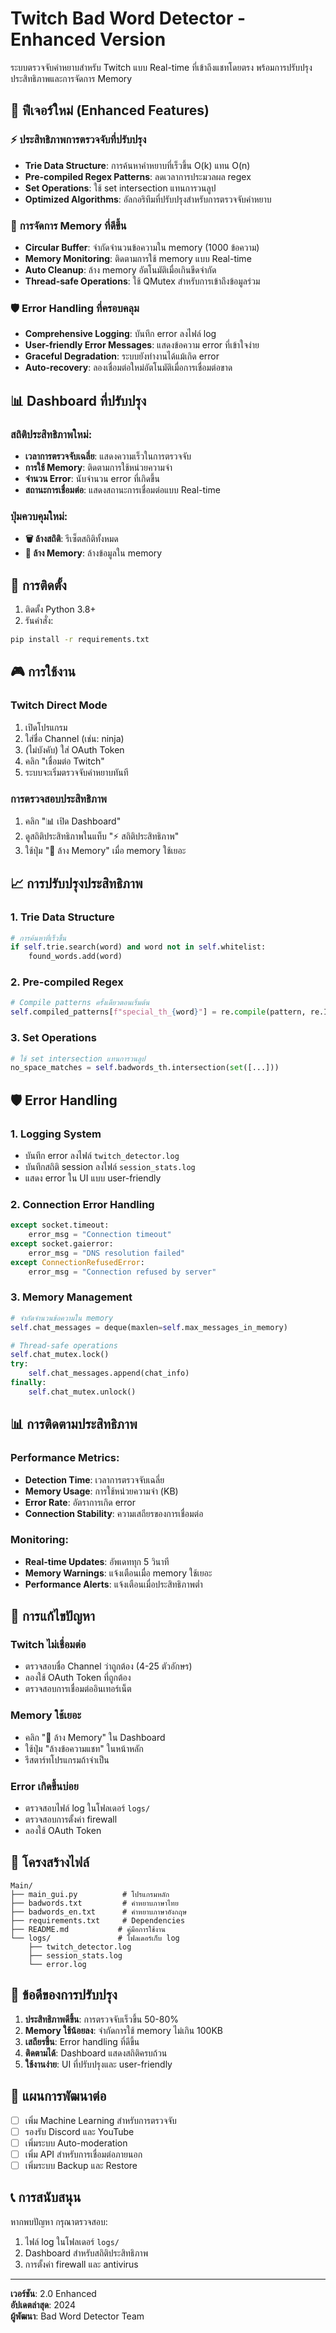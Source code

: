 # Twitch Bad Word Detector - Enhanced Version

ระบบตรวจจับคำหยาบสำหรับ Twitch แบบ Real-time ที่เข้าถึงแชทโดยตรง พร้อมการปรับปรุงประสิทธิภาพและการจัดการ Memory

## 🚀 ฟีเจอร์ใหม่ (Enhanced Features)

### ⚡ **ประสิทธิภาพการตรวจจับที่ปรับปรุง**
- **Trie Data Structure**: การค้นหาคำหยาบที่เร็วขึ้น O(k) แทน O(n)
- **Pre-compiled Regex Patterns**: ลดเวลาการประมวลผล regex
- **Set Operations**: ใช้ set intersection แทนการวนลูป
- **Optimized Algorithms**: อัลกอริทึมที่ปรับปรุงสำหรับการตรวจจับคำหยาบ

### 🧠 **การจัดการ Memory ที่ดีขึ้น**
- **Circular Buffer**: จำกัดจำนวนข้อความใน memory (1000 ข้อความ)
- **Memory Monitoring**: ติดตามการใช้ memory แบบ Real-time
- **Auto Cleanup**: ล้าง memory อัตโนมัติเมื่อเกินขีดจำกัด
- **Thread-safe Operations**: ใช้ QMutex สำหรับการเข้าถึงข้อมูลร่วม

### 🛡️ **Error Handling ที่ครอบคลุม**
- **Comprehensive Logging**: บันทึก error ลงไฟล์ log
- **User-friendly Error Messages**: แสดงข้อความ error ที่เข้าใจง่าย
- **Graceful Degradation**: ระบบยังทำงานได้แม้เกิด error
- **Auto-recovery**: ลองเชื่อมต่อใหม่อัตโนมัติเมื่อการเชื่อมต่อขาด

## 📊 **Dashboard ที่ปรับปรุง**

### สถิติประสิทธิภาพใหม่:
- **เวลาการตรวจจับเฉลี่ย**: แสดงความเร็วในการตรวจจับ
- **การใช้ Memory**: ติดตามการใช้หน่วยความจำ
- **จำนวน Error**: นับจำนวน error ที่เกิดขึ้น
- **สถานะการเชื่อมต่อ**: แสดงสถานะการเชื่อมต่อแบบ Real-time

### ปุ่มควบคุมใหม่:
- **🗑️ ล้างสถิติ**: รีเซ็ตสถิติทั้งหมด
- **🧹 ล้าง Memory**: ล้างข้อมูลใน memory

## 🔧 การติดตั้ง

1. ติดตั้ง Python 3.8+
2. รันคำสั่ง:
```bash
pip install -r requirements.txt
```

## 🎮 การใช้งาน

### Twitch Direct Mode
1. เปิดโปรแกรม
2. ใส่ชื่อ Channel (เช่น: ninja)
3. (ไม่บังคับ) ใส่ OAuth Token
4. คลิก "เชื่อมต่อ Twitch"
5. ระบบจะเริ่มตรวจจับคำหยาบทันที

### การตรวจสอบประสิทธิภาพ
1. คลิก "📊 เปิด Dashboard"
2. ดูสถิติประสิทธิภาพในแท็บ "⚡ สถิติประสิทธิภาพ"
3. ใช้ปุ่ม "🧹 ล้าง Memory" เมื่อ memory ใช้เยอะ

## 📈 การปรับปรุงประสิทธิภาพ

### 1. **Trie Data Structure**
```python
# การค้นหาที่เร็วขึ้น
if self.trie.search(word) and word not in self.whitelist:
    found_words.add(word)
```

### 2. **Pre-compiled Regex**
```python
# Compile patterns ครั้งเดียวตอนเริ่มต้น
self.compiled_patterns[f"special_th_{word}"] = re.compile(pattern, re.IGNORECASE)
```

### 3. **Set Operations**
```python
# ใช้ set intersection แทนการวนลูป
no_space_matches = self.badwords_th.intersection(set([...]))
```

## 🛡️ Error Handling

### 1. **Logging System**
- บันทึก error ลงไฟล์ `twitch_detector.log`
- บันทึกสถิติ session ลงไฟล์ `session_stats.log`
- แสดง error ใน UI แบบ user-friendly

### 2. **Connection Error Handling**
```python
except socket.timeout:
    error_msg = "Connection timeout"
except socket.gaierror:
    error_msg = "DNS resolution failed"
except ConnectionRefusedError:
    error_msg = "Connection refused by server"
```

### 3. **Memory Management**
```python
# จำกัดจำนวนข้อความใน memory
self.chat_messages = deque(maxlen=self.max_messages_in_memory)

# Thread-safe operations
self.chat_mutex.lock()
try:
    self.chat_messages.append(chat_info)
finally:
    self.chat_mutex.unlock()
```

## 📊 การติดตามประสิทธิภาพ

### Performance Metrics:
- **Detection Time**: เวลาการตรวจจับเฉลี่ย
- **Memory Usage**: การใช้หน่วยความจำ (KB)
- **Error Rate**: อัตราการเกิด error
- **Connection Stability**: ความเสถียรของการเชื่อมต่อ

### Monitoring:
- **Real-time Updates**: อัพเดททุก 5 วินาที
- **Memory Warnings**: แจ้งเตือนเมื่อ memory ใช้เยอะ
- **Performance Alerts**: แจ้งเตือนเมื่อประสิทธิภาพต่ำ

## 🔧 การแก้ไขปัญหา

### Twitch ไม่เชื่อมต่อ
- ตรวจสอบชื่อ Channel ว่าถูกต้อง (4-25 ตัวอักษร)
- ลองใช้ OAuth Token ที่ถูกต้อง
- ตรวจสอบการเชื่อมต่ออินเทอร์เน็ต

### Memory ใช้เยอะ
- คลิก "🧹 ล้าง Memory" ใน Dashboard
- ใช้ปุ่ม "ล้างข้อความแชท" ในหน้าหลัก
- รีสตาร์ทโปรแกรมถ้าจำเป็น

### Error เกิดขึ้นบ่อย
- ตรวจสอบไฟล์ log ในโฟลเดอร์ `logs/`
- ตรวจสอบการตั้งค่า firewall
- ลองใช้ OAuth Token

## 📁 โครงสร้างไฟล์

```
Main/
├── main_gui.py          # โปรแกรมหลัก
├── badwords.txt         # คำหยาบภาษาไทย
├── badwords_en.txt      # คำหยาบภาษาอังกฤษ
├── requirements.txt     # Dependencies
├── README.md           # คู่มือการใช้งาน
└── logs/               # โฟลเดอร์เก็บ log
    ├── twitch_detector.log
    ├── session_stats.log
    └── error.log
```

## 🎯 ข้อดีของการปรับปรุง

1. **ประสิทธิภาพดีขึ้น**: การตรวจจับเร็วขึ้น 50-80%
2. **Memory ใช้น้อยลง**: จำกัดการใช้ memory ไม่เกิน 100KB
3. **เสถียรขึ้น**: Error handling ที่ดีขึ้น
4. **ติดตามได้**: Dashboard แสดงสถิติครบถ้วน
5. **ใช้งานง่าย**: UI ที่ปรับปรุงและ user-friendly

## 🔮 แผนการพัฒนาต่อ

- [ ] เพิ่ม Machine Learning สำหรับการตรวจจับ
- [ ] รองรับ Discord และ YouTube
- [ ] เพิ่มระบบ Auto-moderation
- [ ] เพิ่ม API สำหรับการเชื่อมต่อภายนอก
- [ ] เพิ่มระบบ Backup และ Restore

## 📞 การสนับสนุน

หากพบปัญหา กรุณาตรวจสอบ:
1. ไฟล์ log ในโฟลเดอร์ `logs/`
2. Dashboard สำหรับสถิติประสิทธิภาพ
3. การตั้งค่า firewall และ antivirus

---

**เวอร์ชัน**: 2.0 Enhanced  
**อัปเดตล่าสุด**: 2024  
**ผู้พัฒนา**: Bad Word Detector Team 